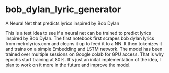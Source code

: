 # bob_dylan_lyric_generator
A Neural Net that predicts lyrics inspired by Bob Dylan

This is a test idea to see if a neural net can be trained to predict lyrics inspired by Bob Dylan.
The first notebook first scrapes bob dylan lyrics from metrolyrics.com and cleans it up to feed it to a NN.
It then tokenizes it and trains on a simple Embedding and LSTM network.
The model has been trained over multiple sessions on Google colab for GPU access. That is why epochs start training at 80%. 
It's just an inital implementation of the idea, I plan to work on it more in the future and improve the model.
